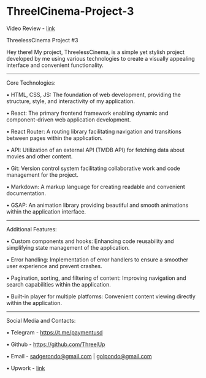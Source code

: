 # ThreelCinema-Project-3
Video Review - [link](https://youtu.be/MeqkIWqZms8)

ThreelessCinema Project #3

Hey there! My project, ThreelessCinema, is a simple yet stylish project developed by me using various technologies to create a visually appealing interface and convenient functionality.

________________________________________________________________________________________________

Core Technologies:

• HTML, CSS, JS: The foundation of web development, providing the structure, style, and interactivity of my application.

• React: The primary frontend framework enabling dynamic and component-driven web application development.

• React Router: A routing library facilitating navigation and transitions between pages within the application.

• API: Utilization of an external API (TMDB API) for fetching data about movies and other content.

• Git: Version control system facilitating collaborative work and code management for the project.

• Markdown: A markup language for creating readable and convenient documentation.

• GSAP: An animation library providing beautiful and smooth animations within the application interface.

________________________________________________________________________________________________

Additional Features:

• Custom components and hooks: Enhancing code reusability and simplifying state management of the application.

• Error handling: Implementation of error handlers to ensure a smoother user experience and prevent crashes.

• Pagination, sorting, and filtering of content: Improving navigation and search capabilities within the application.

• Built-in player for multiple platforms: Convenient content viewing directly within the application.

________________________________________________________________________________________________

Social Media and Contacts:

• Telegram - https://t.me/paymentusd 

• Github - https://github.com/ThreelUp 

• Email - sadgerondo@gmail.com | golpondo@gmail.com 

• Upwork - [link](https://www.upwork.com/freelancers/~014327e1cc270280a6)
